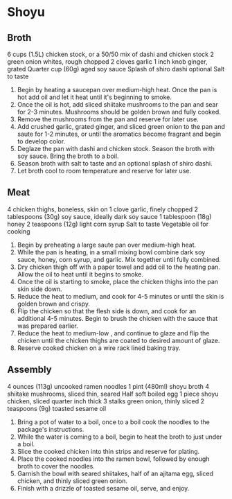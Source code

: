 # Shoyu
## Broth
6 cups (1.5L) chicken stock, or a 50/50 mix of dashi and chicken stock
2 green onion whites, rough chopped 
2 cloves garlic
1 inch knob ginger, grated
Quarter cup (60g) aged soy sauce 
Splash of shiro dashi optional
Salt to taste

1. Begin by heating a saucepan over medium-high heat. Once the pan is hot add oil and let it heat until it's beginning to smoke. 
2. Once the oil is hot, add sliced shiitake mushrooms to the pan and sear for 2-3 minutes. Mushrooms should be golden brown and fully cooked. 
3. Remove the mushrooms from the pan and reserve for later use. 
4. Add crushed garlic, grated ginger, and sliced green onion to the pan and saute for 1-2 minutes, or until the aromatics become fragrant and begin to develop color. 
5. Deglaze the pan with dashi and chicken stock. Season the broth with soy sauce. Bring the broth to a boil.
6. Season broth with salt to taste and an optional splash of shiro dashi. 
7. Let broth cool to room temperature and reserve for later use.

## Meat
4 chicken thighs, boneless, skin on
1 clove garlic, finely chopped 
2 tablespoons (30g) soy sauce, ideally dark soy sauce
1 tablespoon (18g) honey
2 teaspoons (12g) light corn syrup
Salt to taste
Vegetable oil for cooking

1. Begin by preheating a large saute pan over medium-high heat. 
2. While the pan is heating, in a small mixing bowl combine dark soy sauce, honey, corn syrup, and garlic. Mix together until fully combined. 
3. Dry chicken thigh off with a paper towel and add oil to the heating pan. Allow the oil to heat until it begins to smoke. 
4. Once the oil is starting to smoke, place the chicken thighs into the pan skin side down.
5. Reduce the heat to medium, and cook for 4-5 minutes or until the skin is golden brown and crispy. 
6. Flip the chicken so that the flesh side is down, and cook for an additional 4-5 minutes. Begin to brush the chicken with the sauce that was prepared earlier. 
7. Reduce the heat to medium-low , and continue to glaze and flip the chicken until the chicken thighs are coated to desired amount of glaze. 
8. Reserve cooked chicken on a wire rack lined baking tray.

## Assembly
4 ounces (113g) uncooked ramen noodles 
1 pint (480ml) shoyu broth
4 shiitake mushrooms, sliced thin, seared
Half soft boiled egg
1 piece shoyu chicken, sliced quarter inch thick 
3 stalks green onion, thinly sliced
2 teaspoons (9g) toasted sesame oil


1. Bring a pot of water to a boil, once to a boil cook the noodles to the package's instructions. 
2. While the water is coming to a boil, begin to heat the broth to just under a boil. 
3. Slice the cooked chicken into thin strips and reserve for plating.
4. Place the cooked noodles into the ramen bowl, followed by enough broth to cover the noodles. 
5. Garnish the bowl with seared shiitakes, half of an ajitama egg, sliced chicken, and thinly sliced green onion. 
6. Finish with a drizzle of toasted sesame oil, serve, and enjoy. 
